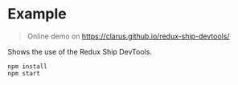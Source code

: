 # Example
> Online demo on https://clarus.github.io/redux-ship-devtools/

Shows the use of the Redux Ship DevTools.

```
npm install
npm start
```
